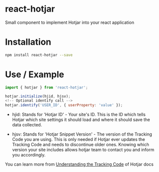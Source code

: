 # react-hotjar
Small component to implement Hotjar into your react application

# Installation
```bash
npm install react-hotjar --save
```

# Use / Example
```javascript
import { hotjar } from 'react-hotjar';

hotjar.initialize(hjid, hjsv);
<!-- Optional identify call -->
hotjar.identify('USER_ID', { userProperty: 'value' });
```
- hjid: Stands for 'Hotjar ID' - Your site's ID. This is the ID which tells Hotjar which site settings it should load and where it should save the data collected.

- hjsv: Stands for 'Hotjar Snippet Version' - The version of the Tracking Code you are using. This is only needed if Hotjar ever updates the Tracking Code and needs to discontinue older ones. Knowing which version your site includes allows hotjar team to contact you and inform you accordingly.

You can learn more from [Understanding the Tracking Code](https://docs.hotjar.com/v1.0/docs/understanding-the-tracking-code) of Hotjar docs
